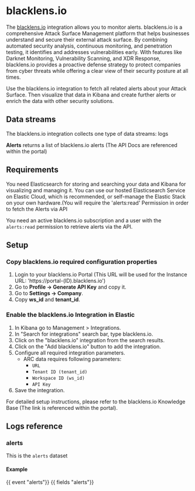 # blacklens.io

The [blacklens.io](https://blacklens.io) integration allows you to monitor alerts. blacklens.io is a comprehensive Attack Surface Management platform that helps businesses understand and secure their external attack surface. By combining automated security analysis, continuous monitoring, and penetration testing, it identifies and addresses vulnerabilities early. With features like Darknet Monitoring, Vulnerability Scanning, and XDR Response, blacklens.io provides a proactive defense strategy to protect companies from cyber threats while offering a clear view of their security posture at all times.

Use the blacklens.io integration to fetch all related alerts about your Attack Surface. Then visualize that data in Kibana and create further alerts or enrich the data with other security solutions.

## Data streams

The blacklens.io integration collects one type of data streams: logs

**Alerts** returns a list of blacklens.io alerts (The API Docs are referenced within the portal)


## Requirements

You need Elasticsearch for storing and searching your data and Kibana for visualizing and managing it.
You can use our hosted Elasticsearch Service on Elastic Cloud, which is recommended, or self-manage the Elastic Stack on your own hardware.(You will require the 'alerts:read' Permission in order to fetch the Alerts via API

You need an active blacklens.io subscription and a user with the `alerts:read` permission to retrieve alerts via the API.

## Setup

### Copy blacklens.io required configuration properties

1. Login to your blacklens.io Portal (This URL will be used for the Instance URL: 'https://portal-(ID).blacklens.io')
2. Go to **Profile → Generate API Key** and copy it. 
3. Go to **Settings → Company**.
4. Copy **ws_id** and **tenant_id**.

### Enable the blacklens.io Integration in Elastic

1. In Kibana go to Management > Integrations.
2. In "Search for integrations" search bar, type blacklens.io.
3. Click on the "blacklens.io" integration from the search results.
4. Click on the "Add blacklens.io" button to add the integration.
5. Configure all required integration parameters. 
    - ARC data requires following parameters:
        - `URL`
        - `Tenant ID (tenant_id)`
        - `Workspace ID (ws_id)`
        - `API Key`
6. Save the integration.

For detailed setup instructions, please refer to the blacklens.io Knowledge Base (The link is referenced within the portal).

## Logs reference

### alerts

This is the `alerts` dataset

#### Example

{{ event "alerts"}}
{{ fields "alerts"}}